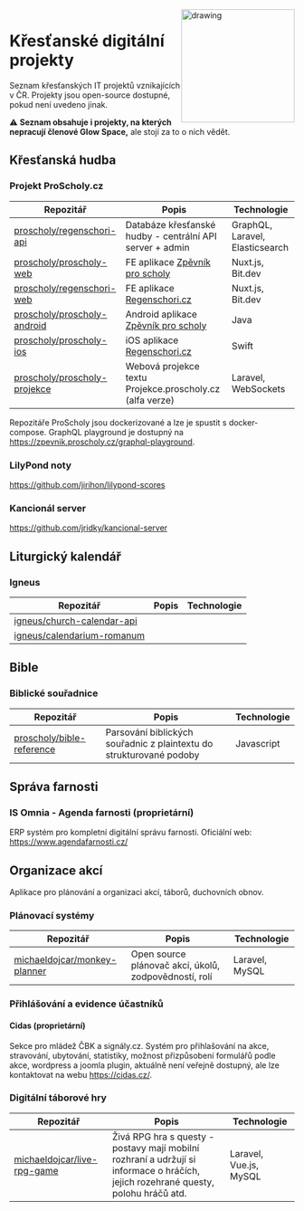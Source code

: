 <img src="https://glowspace.cz/wp-content/uploads/2020/10/gs-grad-transparent-2.png" alt="drawing" width="200" style="float:right"/>

# Křesťanské digitální projekty
Seznam křesťanských IT projektů vznikajících v ČR. Projekty jsou open-source dostupné, pokud není uvedeno jinak.

:warning: **Seznam obsahuje i projekty, na kterých nepracují členové Glow Space,** ale stojí za to o nich vědět.

## Křesťanská hudba

### Projekt ProScholy.cz
| Repozitář                                                                  | Popis                                                          | Technologie                     |
| ------------- | ------------- | ------------- |
| [proscholy/regenschori-api](https://github.com/proscholy/regenschori-api)  | Databáze křesťanské hudby - centrální API server + admin       | GraphQL, Laravel, Elasticsearch |
| [proscholy/proscholy-web](https://github.com/proscholy/proscholy-web)      | FE aplikace [Zpěvník pro scholy](https://zpevnik.proscholy.cz) | Nuxt.js, Bit.dev |
| [proscholy/regenschori-web](https://github.com/proscholy/regenschori-web)    | FE aplikace [Regenschori.cz](https://regenschori.cz)         | Nuxt.js, Bit.dev |
| [proscholy/proscholy-android](https://github.com/proscholy/proscholy-android) | Android aplikace  [Zpěvník pro scholy](https://play.google.com/store/apps/details?id=jozkar.mladez)         | Java |
| [proscholy/proscholy-ios](https://github.com/proscholy/proscholy-ios)    | iOS aplikace [Regenschori.cz](https://apps.apple.com/us/app/zp%C4%9Bvn%C3%ADk-pro-scholy/id1475375453#?platform=iphone)         | Swift |
| [proscholy/proscholy-projekce](https://github.com/proscholy/proscholy-projekce)    | Webová projekce textu Projekce.proscholy.cz (alfa verze) | Laravel, WebSockets |

Repozitáře ProScholy jsou dockerizované a lze je spustit s docker-compose. GraphQL playground je dostupný na https://zpevnik.proscholy.cz/graphql-playground.

### LilyPond noty
https://github.com/jirihon/lilypond-scores

### Kancionál server
https://github.com/jridky/kancional-server

## Liturgický kalendář

### Igneus
| Repozitář | Popis | Technologie |
| ------------- | ------------- | ------------- |
| [igneus/church-calendar-api](https://github.com/igneus/church-calendar-api) ||| 
| [igneus/calendarium-romanum](https://github.com/igneus/calendarium-romanum) |||

## Bible
### Biblické souřadnice
| Repozitář | Popis | Technologie |
| ------------- | ------------- | ------------- |
| [proscholy/bible-reference](https://github.com/proscholy/bible-reference) | Parsování biblických souřadnic z plaintextu do strukturované podoby | Javascript |

## Správa farnosti
### IS Omnia - Agenda farnosti (proprietární)
ERP systém pro kompletní digitální správu farnosti. Oficiální web: https://www.agendafarnosti.cz/

## Organizace akcí
Aplikace pro plánování a organizaci akcí, táborů, duchovních obnov.

### Plánovací systémy
| Repozitář | Popis | Technologie |
| ------------- | ------------- | ------------- |
| [michaeldojcar/monkey-planner](https://github.com/michaeldojcar/monkey-planner) | Open source plánovač akcí, úkolů, zodpovědností, rolí | Laravel, MySQL |

### Přihlášování a evidence účastníků

#### Cidas (proprietární)
Sekce pro mládež ČBK a signály.cz. Systém pro přihlašování na akce, stravování, ubytování, statistiky, možnost přizpůsobení formulářů podle akce, wordpress a joomla plugin, aktuálně není veřejně dostupný, ale lze kontaktovat na webu https://cidas.cz/.

### Digitální táborové hry
| Repozitář | Popis | Technologie |
| ------------- | ------------- | ------------- |
| [michaeldojcar/live-rpg-game](https://github.com/michaeldojcar/live-rpg-game) | Živá RPG hra s questy - postavy mají mobilní rozhraní a udržují si informace o hráčích, jejich rozehrané questy, polohu hráčů atd. | Laravel, Vue.js, MySQL |

